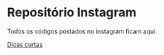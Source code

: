 # Repositório Instagram

Todos os códigos postados no instagram ficam aqui.

[Dicas curtas](/curtas)